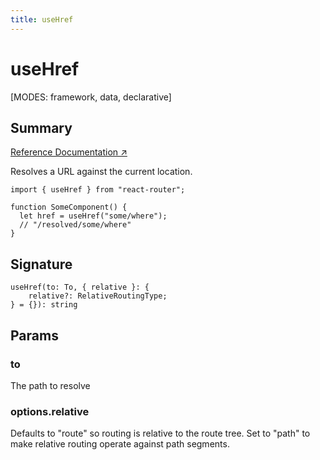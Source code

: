 ```yaml
---
title: useHref
---
```


# useHref

[MODES: framework, data, declarative]

## Summary

[Reference Documentation ↗](https://api.reactrouter.com/v7/functions/react_router.useHref.html)

Resolves a URL against the current location.

```tsx
import { useHref } from "react-router";

function SomeComponent() {
  let href = useHref("some/where");
  // "/resolved/some/where"
}
```

## Signature

```tsx
useHref(to: To, { relative }: {
    relative?: RelativeRoutingType;
} = {}): string
```

## Params

### to

The path to resolve

### options.relative

Defaults to "route" so routing is relative to the route tree. Set to "path" to make relative routing operate against path segments.

